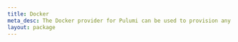 ```yaml
---
title: Docker
meta_desc: The Docker provider for Pulumi can be used to provision any of the cloud resources available in Docker.
layout: package
---
```

